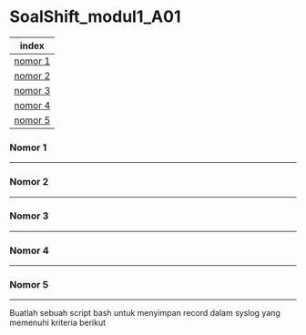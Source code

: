 # SoalShift_modul1_A01

index |
--- | 
[nomor 1](#no1) |
[nomor 2](#no2) |
[nomor 3](#no3) |
[nomor 4](#no4) |
[nomor 5](#no5) |

### <a name="no1" ></a>Nomor 1
---



### <a name="no2" ></a>Nomor 2
---



### <a name="no3" ></a>Nomor 3
---



### <a name="no4" ></a>Nomor 4
---



### <a name="no5" ></a>Nomor 5
---
Buatlah sebuah script bash untuk menyimpan record dalam syslog yang memenuhi
kriteria berikut